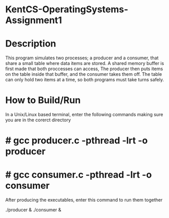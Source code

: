# KentCS-OperatingSystems-Assignment1

# Description

This program simulates two processes; a producer and a consumer, that share a small table where data items are stored.
A shared memory buffer is first made that both proccesses can access, The producer then puts items on the table inside that buffer, and the consumer takes them off. The table can only hold two items at a time, so both programs must take turns safely.

# How to Build/Run

In a Unix/Linux based terminal, enter the following commands making sure you are in the corerct directory

# # gcc producer.c -pthread -lrt -o producer
# # gcc consumer.c -pthread -lrt -o consumer

After producing the executables, enter this command to run them together

./producer & ./consumer &

